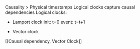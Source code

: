 Causality > Physical timestamps
Logical clocks capture causal dependencies
Logical clocks:
- Lamport clock
	init: t=0
	event: t=t+1
	
- Vector clock

[[Causal dependency, Vector Clock]]